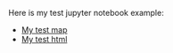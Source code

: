 Here is my test jupyter notebook example:
- [My test map](https://zhihu3456.github.io/Dispaly_py/test_map.html)
- [My test html](https://zhihu3456.github.io/Dispaly_py/test.html)
